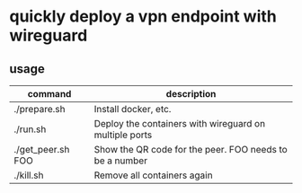 # quickly deploy a vpn endpoint with wireguard

## usage

|command          |description                                            |
|-----------------|-------------------------------------------------------|
|./prepare.sh     |Install docker, etc.                                   |
|./run.sh         |Deploy the containers with wireguard on multiple ports |
|./get_peer.sh FOO|Show the QR code for the peer. FOO needs to be a number|
|./kill.sh        |Remove all containers again                            |
